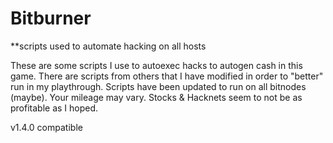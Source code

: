 # Bitburner
**scripts used to automate hacking on all hosts

These are some scripts I use to autoexec hacks to autogen cash in this game.
There are scripts from others that I have modified in order to "better" run in my playthrough.
Scripts have been updated to run on all bitnodes (maybe).
Your mileage may vary. Stocks & Hacknets seem to not be as profitable as I hoped.

v1.4.0 compatible
